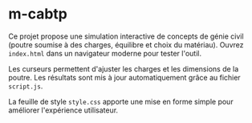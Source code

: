 # m-cabtp

Ce projet propose une simulation interactive de concepts de génie civil (poutre soumise à des charges, équilibre et choix du matériau). Ouvrez `index.html` dans un navigateur moderne pour tester l'outil.

Les curseurs permettent d'ajuster les charges et les dimensions de la poutre. Les résultats sont mis à jour automatiquement grâce au fichier `script.js`.

La feuille de style `style.css` apporte une mise en forme simple pour améliorer l'expérience utilisateur.
